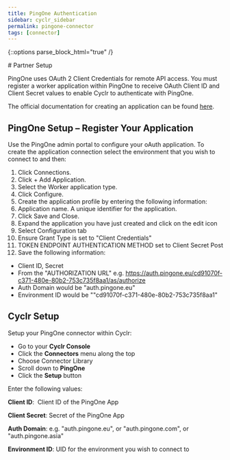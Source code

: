 ```yaml
---
title: PingOne Authentication
sidebar: cyclr_sidebar
permalink: pingone-connector
tags: [connector]
---
```

{::options parse_block_html="true" /}
<section class="card py-5 my-5">
# Partner Setup

PingOne uses OAuth 2 Client Credentials for remote API access. You must register a worker application within PingOne to receive OAuth Client ID and Client Secret values to enable Cyclr to authenticate with PingOne.

The official documentation for creating an application can be found [here](https://apidocs.pingidentity.com/pingone/platform/v1/api/#getting-started).

## PingOne Setup – Register Your Application

Use the PingOne admin portal to configure your oAuth application. To create the application connection select the environment  that you wish to connect to and then:

 1. Click Connections.
 2. Click + Add Application.
 3. Select the Worker application type.
 4. Click Configure.
 5. Create the application profile by entering the following information:
 6. Application name. A unique identifier for the application. 
 9. Click Save and Close.
 10. Expand the application you have just created and click on the edit icon
 11. Select Configuration tab 
 12. Ensure Grant Type is set to "Client Credentials"
 13. TOKEN ENDPOINT AUTHENTICATION METHOD set to Client Secret Post
 14. Save the following information:
 * Client ID, Secret
 * From the "AUTHORIZATION URL" e.g. https://auth.pingone.eu/cd91070f-c371-480e-80b2-753c735f8aa1/as/authorize
 * Auth Domain would be "auth.pingone.eu"
 * Environment  ID would be ""cd91070f-c371-480e-80b2-753c735f8aa1"

## Cyclr Setup

Setup your PingOne connector within Cyclr:

*   Go to your **Cyclr Console**
*   Click the **Connectors** menu along the top
*   Choose Connector Library
*   Scroll down to **PingOne**
*   Click the **Setup** button

Enter the following values:

**Client ID**:  Client ID of the PingOne App

**Client Secret**: Secret of the PingOne App

 **Auth Domain**: e.g. "auth.pingone.eu", or "auth.pingone.com", or "auth.pingone.asia"
 
 **Environment ID**: UID for the environment you wish to connect to

</section>
